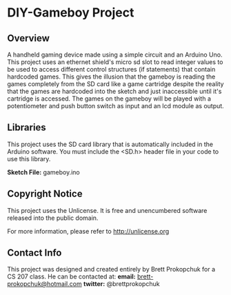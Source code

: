 
**DIY-Gameboy Project**
============
**Overview**
------------

A handheld gaming device made using a simple circuit and an Arduino Uno. This project uses an ethernet shield's micro sd slot to
read integer values to be used to access different control structures (if statements) that contain hardcoded games. This gives the 
illusion that the gameboy is reading the games completely from the SD card like a game cartridge despite the reality that the games
are hardcoded into the sketch and just inaccessible until it's cartridge is accessed. The games on the gameboy will be played with
a potentiometer and push button switch as input and an lcd module as output.

**Libraries**
------------

This project uses the SD card library that is automatically included in the Arduino software.
You must include the <SD.h> header file in your code to use this library.

**Sketch File:**
gameboy.ino

**Copyright Notice**
------------

This project uses the Unlicense. It is free and unencumbered software released into the public domain.

For more information, please refer to http://unlicense.org

**Contact Info**
------------

This project was designed and created entirely by Brett Prokopchuk for a CS 207 class.
He can be contacted at:
**email:** brett-prokopchuk@hotmail.com
**twitter:** @brettprokopchuk
